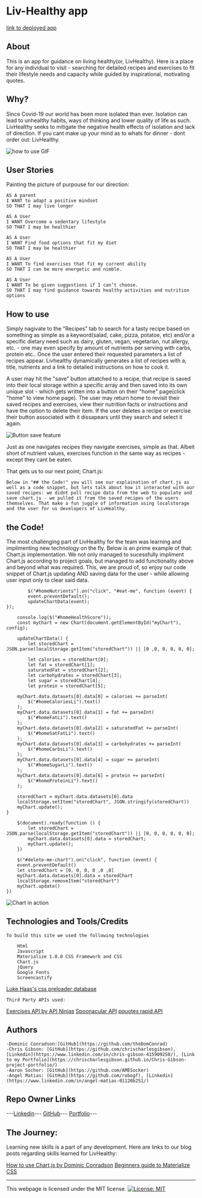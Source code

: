 # Liv-Healthy app

[link to deployed app](https://thedomconrad.github.io/LivHealthy/)

## About

This is an app for guidance on living healthy(or, LivHealthy). Here is a place for any individual to visit - searching for detailed recipes and exercises to fit their lifestyle needs and capacity while guided by inspirational, motivating quotes.

## Why?

Since Covid-19 our world has been more isolated than ever. Isolation can lead to unhealthy habits, ways of thinking and lower quality of life as such. LivHealthy seeks to mitigate the negative health effects of isolation and lack of direction. If you cant make up your mind as to whats for dinner - dont order out: LivHealthy.

![how to use GIF](./assets/Images/search-recipe.gif)

## User Stories

Painting the picture of purpouse for our direction:

    AS A parent
    I WANT to adapt a positive mindset
    SO THAT I may live longer

    AS A User
    I WANT Overcome a sedentary lifestyle
    SO THAT I may be healthier

    AS A User
    I WANT Find food options that fit my diet
    SO THAT I may be healthier

    AS A User
    I WANT To find exercises that fit my current ability
    SO THAT I can be more energetic and nimble.

    AS A User
    I WANT To be given suggestions if I can’t choose.
    SO THAT I may find guidance towards healthy activities and nutrition options

## How to use

Simply nagivate to the "Recipes" tab to search for a tasty recipe based on something as simple as a keyword(salad, cake, pizza, potatoe, etc) and/or a specific dietary need such as dairy, gluten, vegan, vegetarian, nut allergy, etc. - one may even specify by amount of nutrients per serving with carbs, protein etc.. Once the user entered their
requested parameters a list of recipes appear. Livhealthy dynamically generates a list of recipes with a, title, nutrients and a link to detailed instructions on how to cook it.

A user may hit the "save" button attatched to a recipe, that recipe is saved into their local storage within a specific array and then saved into its own unique slot - which gets written into a button on their "home" page(click "home" to view home page). The user may return home to revisit their saved recipes and exercises, view their nutrition facts or instructions and have the option to delete their item. If the user deletes a recipe or exercise their button associated with it dissapears until they search and select it again.

![Button save feature](./assets/images/button-save.gif)

Just as one navigates recipes they navigate exercises, simple as that. Albeit short of nutrient values, exercises function in the same way as recipes - except they cant be eaten.

That gets us to our next point; Chart.js:

    Below in "## the Code!" you will see our explaination of chart.js as well as a code snippet, but lets talk about how it interacted with our saved recipes: we didnt pull recipe data from the web to populate and save chart.js - we pulled it from the saved recipes of the users themselves. That make a fun juggle of information using localstorage and the user for us developers of LivHealthy.

## the Code!

The most challenging part of LivHealthy for the team was learning and implimenting new technology on the fly.
Below is an prime example of that: Chart.js implementation. We not only managed to sucessfully impliment Chart.js according
to project goals, but managed to add functionality above and beyond what was required. This, we are proud of, so enjoy our code snippet of Chart.js updating AND saving data for the user - while allowing user input only to clear said data.

```
        $("#homeNutrients").on("click", "#eat-me", function (event) {
        event.preventDefault();
        updateChartData(event);
});

    console.log($("#homeHealthScore"));
    const myChart = new Chart(document.getElementById("myChart"), config);

    updateChartData() {
        let storedChart = JSON.parse(localStorage.getItem("storedChart")) || [0 ,0, 0, 0, 0, 0];

        let calories = storedChart[0];
        let fat = storedChart[1];
        saturatedFat = storedChart[2];
        let carbohydrates = storedChart[3];
        let sugar = storedChart[4];
        let protein = storedChart[5];

    myChart.data.datasets[0].data[0] = calories += parseInt(
        $("#homeCaloriesLi").text()
    );
    myChart.data.datasets[0].data[1] = fat += parseInt(
        $("#homeFatLi").text()
    );
    myChart.data.datasets[0].data[2] = saturatedFat += parseInt(
        $("#homeSatFatLi").text()
    );
    myChart.data.datasets[0].data[3] = carbohydrates += parseInt(
        $("#homeCarbsLi").text()
    );
    myChart.data.datasets[0].data[4] = sugar += parseInt(
        $("#homeSugarLi").text()
    );
    myChart.data.datasets[0].data[6] = protein += parseInt(
        $("#homeProteinLi").text()
    );

    storedChart = myChart.data.datasets[0].data
    localStorage.setItem("storedChart", JSON.stringify(storedChart))
    myChart.update();
}

    $(document).ready(function () {
        let storedChart = JSON.parse(localStorage.getItem("storedChart")) || [0, 0, 0, 0, 0, 0];
        myChart.data.datasets[0].data = storedChart;
        myChart.update();
    })

    $("#delete-me-chart").on("click", function (event) {
    event.preventDefault()
    let storedChart = [0, 0, 0, 0 ,0 ,0]
    myChart.data.datasets[0].data = storedChart
    localStorage.removeItem("storedChart")
    myChart.update()
})

```

![Chart in action](./assets/images/chart-livHealthy)

## Technologies and Tools/Credits

    To build this site we used the following technologies

        Html
        Javascript
        Materialize 1.0.0 CSS Framework and CSS
        Chart.js
        jQuery
        Google Fonts
        Screencastify

[Luke Haas's css preloader database](https://github.com/lukehaas/css-loaders)

    Third Party APIs used:

[Exercises API by API Ninjas](https://api-ninjas.com/api/exercises)
[Spoonacular API](https://spoonacular.com/food-api)
[pquotes rapid API](https://rapidapi.com/primisign-pBrt_l-Weeu/api/pquotes/details)

## Authors

    -Dominic Conradson:[GitHub](https://github.com/theDomConrad)
    -Chris Gibson: [GitHub](https://github.com/chrischarlesgibson), [Linkedin](https://www.linkedin.com/in/chris-gibson-415909250/), [Link to my Portfolio](https://chrischarlesgibson.github.io/Chris-Gibson-project-portfolio/)
    -Aaron Socher: [GitHub](https://github.com/AMESocker)
    -Angel Matias: [GitHub](https://github.com/robogf), [Linkedin](https://www.linkedin.com/in/angel-matias-01120b251/)

## Repo Owner Links

---[Linkedin](https://www.linkedin.com/in/dominic-conradson-76638b172/)---
[GitHub](https://github.com/theDomConrad/)---
[Portfolio](https://thedomconrad.github.io/Dominic-Conradson-Portfolio/)---

## The Journey:

Learning new skills is a part of any development. Here are links to our blog posts regarding skills learned for LivHealthy:

[How to use Chart.js by Dominic Conradson](https://medium.com/@them.and.us.2013/bb5a0d9ff750)
[Beginners guide to Materialize CSS](https://medium.com/p/3e48247b322e/edit)

---

This webpage is licensed under the MIT license.
[![License: MIT](https://img.shields.io/badge/License-MIT-yellow.svg)](https://opensource.org/licenses/MIT)
